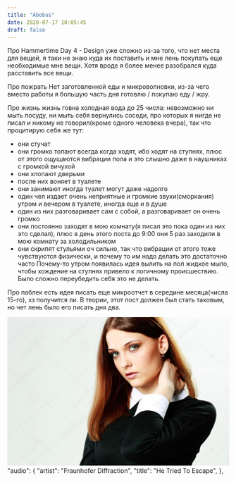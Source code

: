 ```yaml
---
title: "Abobus"
date: 2020-07-17 10:05:45
draft: false
---
```


Про Hammertime
Day 4 - Design уже сложно из-за того, что нет места для вещей, я таки не знаю куда их поставить и мне лень покупать еще необходимые мне вещи. Хотя вроде я более менее разобрался куда расставить все вещи.

Про пожрать
Нет заготовленной еды и микроволновки, из-за чего вместо работы я большую часть дня готовлю / покупаю еду / жру.

Про жизнь
жизнь говна
холодная вода до 25 числа: невозможно ни мыть посуду, ни мыть себя
вернулись соседи, про которых я нигде не писал и никому не говорил(кроме одного человека вчера), так что процитирую себя же тут:
- они стучат
- они громко топают всегда когда ходят, ибо ходят на ступнях, плюс от этого ощущаются вибрации пола и это слышно даже в наушниках с громкой вичухой
- они хлопают дверьми
- после них воняет в туалете
- они занимают иногда туалет могут даже надолго
- один чел издает очень неприятные и громкие звуки(сморкания) утром и вечером в туалете, иногда еще и в душе
- один из них разговаривает сам с собой, а разговаривает он очень громко
- они постоянно заходят в мою комнату(я писал это пока один из них это сделал), плюс в день этого поста до 9:00 они 5 раз заходили в мою комнату за холодильником
- они скрипят стульями оч сильно, так что вибрации от этого тоже чувствуются физически, и почему то им надо делать это достаточно часто
Почему-то утром появилась идея вылить на пол жидкое мыло, чтобы хождение на ступнях привело к логичному происшествию. Было сложно переубедить себя это не делать.

Про паблек
есть идея писать еще микроотчет в середине месяца(числа 15-го), хз получится ли. В теории, этот пост должен был стать таковым, но чет лень было его писать дня два.

![](/img/vk/zGgmgkkcQl0.jpg)
      "audio": {
        "artist": "Fraunhofer Diffraction",
        "title": "He Tried To Escape",
      },
